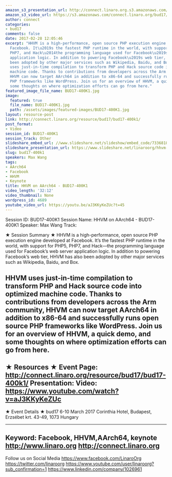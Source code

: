 ```yaml
---
amazon_s3_presentation_url: http://connect.linaro.org.s3.amazonaws.com/bud17/Presentations/BUD17-400K1%20-%20HHVM%20on%20AArch64.pdf
amazon_s3_video_url: https://s3.amazonaws.com/connect.linaro.org/bud17/Videos/Thursday/BUD17-400K1%20HHVM%20on%20AArch64%20Max%20Wang%20Facebook.mp4
author: connect
categories:
- bud17
comments: false
date: 2017-02-28 12:05:46
excerpt: "HHVM is a high-performance, open source PHP execution engine developed at
  Facebook. It\u2019s the fastest PHP runtime in the world, with support for PHP5,
  PHP7, and Hack\u2014the programming language used for Facebook\u2019s web server
  application logic. In addition to powering Facebook\u2019s web tier, HHVM has also
  been adopted by other major services such as Wikipedia, Baidu, and Box.\n \nHHVM
  uses just-in-time compilation to transform PHP and Hack source code into optimized
  machine code. Thanks to contributions from developers across the Arm community,
  HHVM can now target AArch64 in addition to x86-64 and successfully runs open source
  PHP frameworks like WordPress. Join us for an overview of HHVM, a quick demo, and
  some thoughts on where optimization efforts can go from here."
featured_image_file_name: BUD17-400K1.jpg
image:
  featured: true
  file_name: BUD17-400K1.jpg
  path: /assets/images/featured-images/BUD17-400K1.jpg
layout: resource-post
link: http://connect.linaro.org/resource/bud17/bud17-400k1/
post_format:
- Video
session_id: BUD17-400K1
session_track: Other
slideshare_embed_url: //www.slideshare.net/slideshow/embed_code/73368184
slideshare_presentation_url: https://www.slideshare.net/linaroorg/hhvm-on-aarch64-bud17400k1
slug: bud17-400k1
speakers: Max Wang
tags:
- AArch64
- Facebook
- HHVM
- Keynote
title: HHVM on AArch64 - BUD17-400K1
video_length: '32:12'
video_thumbnail: None
wordpress_id: 4689
youtube_video_url: https://youtu.be/aJ3KKyKeZUc?t=45
---
```


Session ID: BUD17-400K1
Session Name: HHVM on AArch64 - BUD17-400K1
Speaker: Max Wang
Track:

★ Session Summary ★
HHVM is a high-performance, open source PHP execution engine developed at Facebook. It’s the fastest PHP runtime in the world, with support for PHP5, PHP7, and Hack—the programming language used for Facebook’s web server application logic. In addition to powering Facebook’s web tier, HHVM has also been adopted by other major services such as Wikipedia, Baidu, and Box.

HHVM uses just-in-time compilation to transform PHP and Hack source code into optimized machine code. Thanks to contributions from developers across the Arm community, HHVM can now target AArch64 in addition to x86-64 and successfully runs open source PHP frameworks like WordPress. Join us for an overview of HHVM, a quick demo, and some thoughts on where optimization efforts can go from here.
---------------------------------------------------
★ Resources ★
Event Page: http://connect.linaro.org/resource/bud17/bud17-400k1/
Presentation:
Video: https://www.youtube.com/watch?v=aJ3KKyKeZUc
---------------------------------------------------

★ Event Details ★
bud17
6-10 March 2017
Corinthia Hotel, Budapest,
Erzsébet krt. 43-49,
1073 Hungary

---------------------------------------------------
Keyword: Facebook, HHVM,AArch64, keynote
http://www.linaro.org
http://connect.linaro.org
---------------------------------------------------
Follow us on Social Media
https://www.facebook.com/LinaroOrg
https://twitter.com/linaroorg
https://www.youtube.com/user/linaroorg?sub_confirmation=1
https://www.linkedin.com/company/1026961